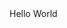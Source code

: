 <!DOCTYPE html>
<header>
    <link href="main.css" rel="stylesheet">
</header>

<html>
    <body>
        <p>Hello World</p>
    </body>
</html>